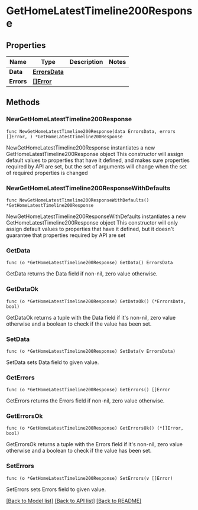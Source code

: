 # GetHomeLatestTimeline200Response

## Properties

Name | Type | Description | Notes
------------ | ------------- | ------------- | -------------
**Data** | [**ErrorsData**](ErrorsData.md) |  | 
**Errors** | [**[]Error**](Error.md) |  | 

## Methods

### NewGetHomeLatestTimeline200Response

`func NewGetHomeLatestTimeline200Response(data ErrorsData, errors []Error, ) *GetHomeLatestTimeline200Response`

NewGetHomeLatestTimeline200Response instantiates a new GetHomeLatestTimeline200Response object
This constructor will assign default values to properties that have it defined,
and makes sure properties required by API are set, but the set of arguments
will change when the set of required properties is changed

### NewGetHomeLatestTimeline200ResponseWithDefaults

`func NewGetHomeLatestTimeline200ResponseWithDefaults() *GetHomeLatestTimeline200Response`

NewGetHomeLatestTimeline200ResponseWithDefaults instantiates a new GetHomeLatestTimeline200Response object
This constructor will only assign default values to properties that have it defined,
but it doesn't guarantee that properties required by API are set

### GetData

`func (o *GetHomeLatestTimeline200Response) GetData() ErrorsData`

GetData returns the Data field if non-nil, zero value otherwise.

### GetDataOk

`func (o *GetHomeLatestTimeline200Response) GetDataOk() (*ErrorsData, bool)`

GetDataOk returns a tuple with the Data field if it's non-nil, zero value otherwise
and a boolean to check if the value has been set.

### SetData

`func (o *GetHomeLatestTimeline200Response) SetData(v ErrorsData)`

SetData sets Data field to given value.


### GetErrors

`func (o *GetHomeLatestTimeline200Response) GetErrors() []Error`

GetErrors returns the Errors field if non-nil, zero value otherwise.

### GetErrorsOk

`func (o *GetHomeLatestTimeline200Response) GetErrorsOk() (*[]Error, bool)`

GetErrorsOk returns a tuple with the Errors field if it's non-nil, zero value otherwise
and a boolean to check if the value has been set.

### SetErrors

`func (o *GetHomeLatestTimeline200Response) SetErrors(v []Error)`

SetErrors sets Errors field to given value.



[[Back to Model list]](../README.md#documentation-for-models) [[Back to API list]](../README.md#documentation-for-api-endpoints) [[Back to README]](../README.md)



